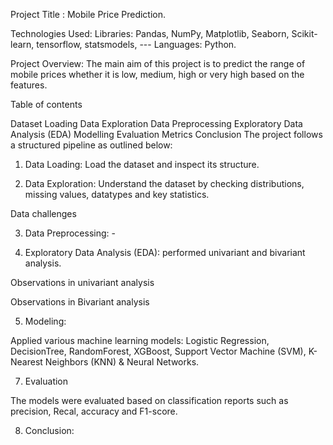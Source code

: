 Project Title : Mobile Price Prediction.

Technologies Used: Libraries: Pandas, NumPy, Matplotlib, Seaborn, Scikit-learn, tensorflow, statsmodels, --- Languages: Python.

Project Overview: The main aim of this project is to predict the range of mobile prices whether it is low, medium, high or very high based on the features.

Table of contents

Dataset Loading
Data Exploration
Data Preprocessing
Exploratory Data Analysis (EDA)
Modelling
Evaluation Metrics
Conclusion
The project follows a structured pipeline as outlined below:

1. Data Loading: Load the dataset and inspect its structure.

2. Data Exploration: Understand the dataset by checking distributions, missing values, datatypes and key statistics.

Data challenges

3. Data Preprocessing: - 

4. Exploratory Data Analysis (EDA): performed univariant and bivariant analysis.

Observations in univariant analysis


Observations in Bivariant analysis


5. Modeling:

Applied various machine learning models: Logistic Regression, DecisionTree, RandomForest, XGBoost, Support Vector Machine (SVM), K-Nearest Neighbors (KNN) & Neural Networks.

7. Evaluation

The models were evaluated based on classification reports such as precision, Recal, accuracy and F1-score.

8. Conclusion:


